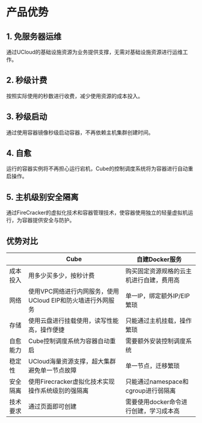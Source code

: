 # 产品优势

## 1. 免服务器运维

通过UCloud的基础设施资源为业务提供支撑，无需对基础设施资源进行运维工作。

## 2. 秒级计费

按照实际使用的秒数进行收费，减少使用资源的成本投入。

## 3. 秒级启动

通过使用容器镜像秒级启动容器，不再依赖主机集群创建时间。

## 4. 自愈

运行的容器实例将不再担心运行宕机，Cube的控制调度系统将为容器进行自动重启操作。

## 5. 主机级别安全隔离

通过FireCracker的虚拟化技术和容器管理技术，使容器使用独立的轻量虚拟机运行，为容器提供安全与防护。

## 优势对比

||Cube|自建Docker服务|
|---|---|---|
|成本投入|用多少买多少，按秒计费|购买固定资源规格的云主机进行自建，费用高|
|网络|使用VPC网络进行内网服务，使用UCloud EIP和防火墙进行外网服务|单一IP，绑定额外IP/EIP繁琐|
|存储|使用云盘进行挂载使用，读写性能高，操作便捷|只能通过主机挂载，操作繁琐|
|自愈能力|Cube控制调度系统为容器自动重启|需要额外安装控制调度系统|
|稳定性|UCloud海量资源支撑，超大集群避免单一节点故障|单一节点，迁移繁琐|
|安全隔离|使用Firecracker虚拟化技术实现操作系统级别的强隔离|只能通过namespace和cgroup进行弱隔离|
|技术要求|通过页面即可创建|需要使用docker命令进行创建，学习成本高|
